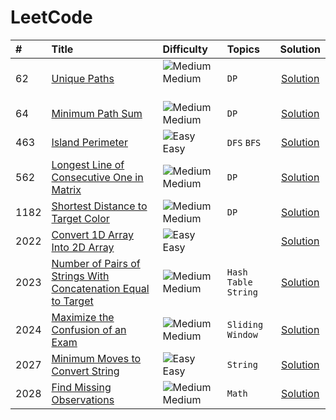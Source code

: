 # LeetCode


| # | Title | Difficulty | Topics | Solution | 
| :---- | :--- | :---- | :---- | :----: |
| 62 | [Unique Paths](https://leetcode.com/problems/unique-paths/) | ![Medium](https://via.placeholder.com/15/FFD306/000000?text=+) Medium &nbsp; &nbsp; &nbsp; &nbsp; | <code>DP</code> | [Solution](https://github.com/SBU-YCX/LeetCode/tree/main/Medium/0062%20Unique%20Paths) |
| 64 | [Minimum Path Sum](https://leetcode.com/problems/minimum-path-sum/) | ![Medium](https://via.placeholder.com/15/FFD306/000000?text=+) Medium | <code>DP</code> | [Solution](https://github.com/SBU-YCX/LeetCode/tree/main/Medium/0064%20Minimum%20Path%20Sum) |
| 463 | [Island Perimeter](https://leetcode.com/problems/island-perimeter/) | ![Easy](https://via.placeholder.com/15/02DF82/000000?text=+) Easy | <code>DFS</code> <code>BFS</code> | [Solution](https://github.com/SBU-YCX/LeetCode/tree/main/Easy/0463%20Island%20Perimeter) |
| 562 | [Longest Line of Consecutive One in Matrix](https://leetcode.com/problems/longest-line-of-consecutive-one-in-matrix/) | ![Medium](https://via.placeholder.com/15/FFD306/000000?text=+) Medium | <code>DP</code> | [Solution](https://github.com/SBU-YCX/LeetCode/tree/main/Medium/0562%20Longest%20Line%20of%20Consecutive%20One%20in%20Matrix) |
| 1182 | [Shortest Distance to Target Color](https://leetcode.com/problems/shortest-distance-to-target-color/) | ![Medium](https://via.placeholder.com/15/FFD306/000000?text=+) Medium | <code>DP</code> | [Solution](https://github.com/SBU-YCX/LeetCode/tree/main/Medium/1182%20Shortest%20Distance%20to%20Target%20Color) |
| 2022 | [Convert 1D Array Into 2D Array](https://leetcode.com/problems/convert-1d-array-into-2d-array/) | ![Easy](https://via.placeholder.com/15/02DF82/000000?text=+) Easy |  | [Solution](https://github.com/SBU-YCX/LeetCode/tree/main/Easy/2022%20Convert%201D%20Array%20Into%202D%20Array) |
| 2023 | [Number of Pairs of Strings With Concatenation Equal to Target](https://leetcode.com/problems/number-of-pairs-of-strings-with-concatenation-equal-to-target/) | ![Medium](https://via.placeholder.com/15/FFD306/000000?text=+) Medium | <code>Hash Table</code> <code>String</code> | [Solution](https://github.com/SBU-YCX/LeetCode/tree/main/Medium/2023%20Number%20of%20Pairs%20of%20Strings%20With%20Concatenation%20Equal%20to%20Target) |
| 2024 | [Maximize the Confusion of an Exam](https://leetcode.com/problems/maximize-the-confusion-of-an-exam/) | ![Medium](https://via.placeholder.com/15/FFD306/000000?text=+) Medium | <code>Sliding Window</code> | [Solution](https://github.com/SBU-YCX/LeetCode/tree/main/Medium/2024%20Maximize%20the%20Confusion%20of%20an%20Exam) |
| 2027 | [Minimum Moves to Convert String](https://leetcode.com/problems/minimum-moves-to-convert-string/) | ![Easy](https://via.placeholder.com/15/02DF82/000000?text=+) Easy | <code>String</code> | [Solution](https://github.com/SBU-YCX/LeetCode/tree/main/Easy/2027%20Minimum%20Moves%20to%20Convert%20String) |
| 2028 | [Find Missing Observations](https://leetcode.com/problems/find-missing-observations/) | ![Medium](https://via.placeholder.com/15/FFD306/000000?text=+) Medium | <code>Math</code> | [Solution](https://github.com/SBU-YCX/LeetCode/tree/main/Medium/2028%20Find%20Missing%20Observations) |
